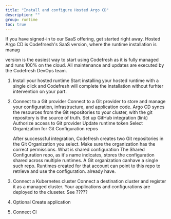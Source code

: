 ```yaml
---
title: "Inatall and configure Hosted Argo CD"
description: ""
group: runtime
toc: true
---
```



If you have signed-in to our SaaS offering, get started right away.
Hosted Argo CD is Codefrsesh's SaaS version, where the runtime installation is manag

 version is the easiest way to start using Codefresh as it is fully managed and runs 100% on the cloud. All maintenance and updates are executed by the Codefresh DevOps team.


 1. Install your hosted runtime
    Start installing your hosted runtime with a single click and Codefresh will complete the installation without furhter intervention on your part. 

2. Connect to a Git provider
   Connect to a Git provider to store and manage your configuration, infrastructure, and application code. Argo CD syncs the resources from the Git repositories to your cluster, with the git repository is the source of truth.
   Set up GitHub integration (link)
   Authorize access to Git provider Update runtime token
   Select Organization for Git Configuration repos

 

   After successsful integration, Codefresh creates two Git repositories in the Git Organization you select. Make sure the organization has the correct permissions.
   What is shared configuration
The Shared Configuration repo, as it's name indicates, stores the configuration shared across multiple runtimes. A Git organization canhave a single such repo. Runtimes created for that account can point to this repo to retrieve and use the configuration.  already have.


3. Connect a Kubernetes cluster
   Connect a destination cluster and register it as a managed cluster. Your applications and configurations are deployed to the cluseter.
   See ?????

4. Optional Create application

5. Connect CI 





